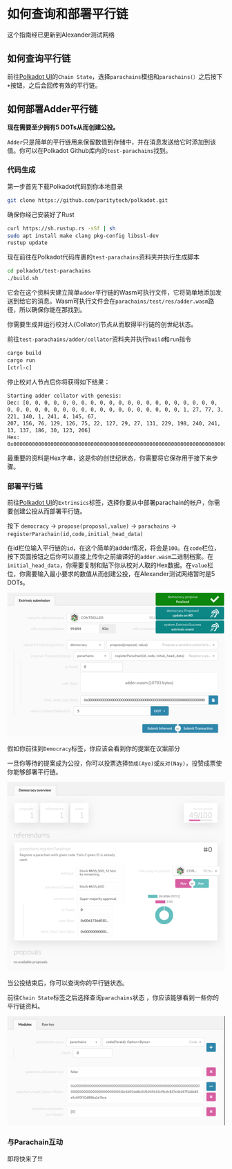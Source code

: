 # 如何查询和部署平行链

这个指南经已更新到Alexander测试网络

## 如何查询平行链

前往[Polkadot UI](https://polkadot.js.org/apps/#/explorer)的`Chain State`，选择`parachains`模组和`parachains(）`之后按下`+`按钮，之后会回传有效的平行链。

## 如何部署Adder平行链

**现在需要至少拥有5 DOTs从而创建公投。**
  
`Adder`只是简单的平行链用来保留数值到存储中，并在消息发送给它时添加到该值。你可以在Polkadot Github库内的`test-parachains`找到。

### 代码生成

第一步首先下载Polkadot代码到你本地目录

```bash
git clone https://github.com/paritytech/polkadot.git
```

确保你经己安装好了Rust

```bash
curl https://sh.rustup.rs -sSf | sh
sudo apt install make clang pkg-config libssl-dev
rustup update
```

现在前往在Polkadot代码库裹的`test-parachains`资料夹并执行生成脚本

```bash
cd polkadot/test-parachains
./build.sh
```

它会在这个资料夹建立简单`adder`平行链的Wasm可执行文件，它将简单地添加发送到给它的消息。Wasm可执行文件会在`parachains/test/res/adder.wasm`路径，所以确保你能在那找到。

你需要生成并运行校对人(Collator)节点从而取得平行链的创世纪状态。

前往`test-parachains/adder/collator`资料夹并执行`build`和`run`指令

```bash
cargo build
cargo run
[ctrl-c]
```

停止校对人节点后你将获得如下结果：

```
Starting adder collator with genesis:
Dec: [0, 0, 0, 0, 0, 0, 0, 0, 0, 0, 0, 0, 0, 0, 0, 0, 0, 0, 0, 0, 0, 0, 0, 0, 0, 0, 0, 0, 0, 0, 0, 0, 0, 0, 0, 0, 0, 0, 0, 0, 1, 27, 77, 3, 221, 140, 1, 241, 4, 145, 67,
207, 156, 76, 129, 126, 75, 22, 127, 29, 27, 131, 229, 198, 240, 241, 13, 137, 186, 30, 123, 206]
Hex: 0x00000000000000000000000000000000000000000000000000000000000000000000000000000000011b4d03dd8c01f1049143cf9c4c817e4b167f1d1b83e5c6f0f10d89ba1e7bce
```

最重要的资料是Hex字串，这是你的创世纪状态，你需要将它保存用于接下来步骤。

### 部署平行链

前往[Polkadot UI](https://polkadot.js.org/apps/#/extrinsics)的`Extrinsics`标签，选择你要从中部署parachain的帐户，你需要创建公投从而部署平行链。

按下 `democracy` -> `propose(proposal,value)` -> `parachains` -> `registerParachain(id,code,initial_head_data)`

在id栏位输入平行链的`id`，在这个简单的adder情况，将会是`100`。在`code`栏位，按下页面按钮之后你可以直接上传你之前编译好的`adder.wasm`二进制档案。在`initial_head_data`，你需要复制和贴下你从校对人取的Hex数据。在`value`栏位，你需要输入最小要求的数值从而创建公投，在Alexander测试网络暂时是5 DOTs。

![registering a parachain](../../img/parachain/register.png)

假如你前往到`Democracy`标签，你应该会看到你的提案在议案部分

一旦你等待的提案成为公投，你可以投票选择`赞成(Aye)`或`反对(Nay)`，投赞成票使你能够部署平行链。

![parachain referendum](../../img/parachain/referendum.png)

当公投结束后，你可以查询你的平行链状态。

前往`Chain State`标签之后选择查询`parachains`状态 ，你应该能够看到一些你的平行链资料。

![parachain info](../../img/parachain/info.png)

### 与Parachain互动

即将快来了!!!

